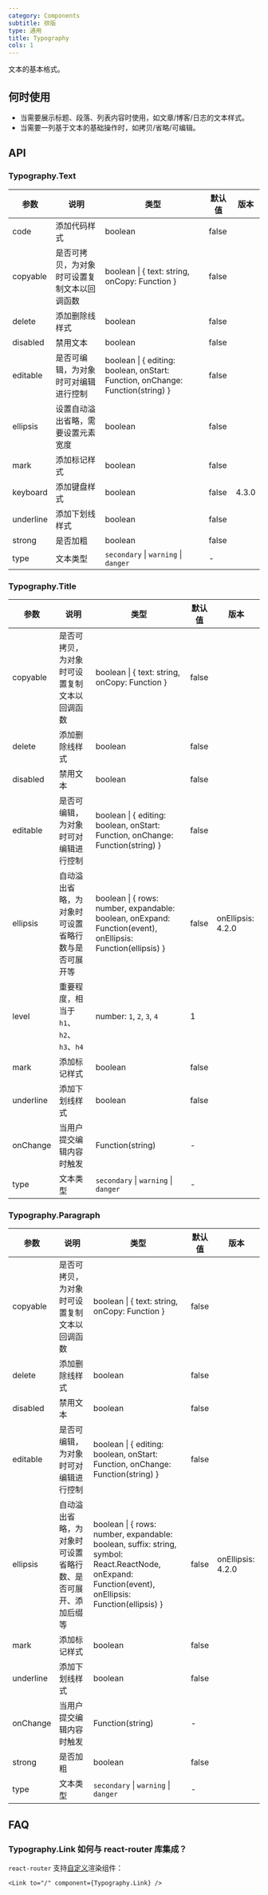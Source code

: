 ```yaml
---
category: Components
subtitle: 排版
type: 通用
title: Typography
cols: 1
---
```


文本的基本格式。

## 何时使用

- 当需要展示标题、段落、列表内容时使用，如文章/博客/日志的文本样式。
- 当需要一列基于文本的基础操作时，如拷贝/省略/可编辑。

## API

### Typography.Text

| 参数 | 说明 | 类型 | 默认值 | 版本 |
| --- | --- | --- | --- | --- |
| code | 添加代码样式 | boolean | false |  |
| copyable | 是否可拷贝，为对象时可设置复制文本以回调函数 | boolean \| { text: string, onCopy: Function } | false |  |
| delete | 添加删除线样式 | boolean | false |  |
| disabled | 禁用文本 | boolean | false |  |
| editable | 是否可编辑，为对象时可对编辑进行控制 | boolean \| { editing: boolean, onStart: Function, onChange: Function(string) } | false |  |
| ellipsis | 设置自动溢出省略，需要设置元素宽度 | boolean | false |  |
| mark | 添加标记样式 | boolean | false |  |
| keyboard | 添加键盘样式 | boolean | false | 4.3.0 |
| underline | 添加下划线样式 | boolean | false |  |
| strong | 是否加粗 | boolean | false |  |
| type | 文本类型 | `secondary` \| `warning` \| `danger` | - |  |

### Typography.Title

| 参数 | 说明 | 类型 | 默认值 | 版本 |
| --- | --- | --- | --- | --- |
| copyable | 是否可拷贝，为对象时可设置复制文本以回调函数 | boolean \| { text: string, onCopy: Function } | false |  |
| delete | 添加删除线样式 | boolean | false |  |
| disabled | 禁用文本 | boolean | false |  |
| editable | 是否可编辑，为对象时可对编辑进行控制 | boolean \| { editing: boolean, onStart: Function, onChange: Function(string) } | false |  |
| ellipsis | 自动溢出省略，为对象时可设置省略行数与是否可展开等 | boolean \| { rows: number, expandable: boolean, onExpand: Function(event), onEllipsis: Function(ellipsis) } | false | onEllipsis: 4.2.0 |
| level | 重要程度，相当于 `h1`、`h2`、`h3`、`h4` | number: `1`, `2`, `3`, `4` | 1 |  |
| mark | 添加标记样式 | boolean | false |  |
| underline | 添加下划线样式 | boolean | false |  |
| onChange | 当用户提交编辑内容时触发 | Function(string) | - |  |
| type | 文本类型 | `secondary` \| `warning` \| `danger` | - |  |

### Typography.Paragraph

| 参数 | 说明 | 类型 | 默认值 | 版本 |
| --- | --- | --- | --- | --- |
| copyable | 是否可拷贝，为对象时可设置复制文本以回调函数 | boolean \| { text: string, onCopy: Function } | false |  |
| delete | 添加删除线样式 | boolean | false |  |
| disabled | 禁用文本 | boolean | false |  |
| editable | 是否可编辑，为对象时可对编辑进行控制 | boolean \| { editing: boolean, onStart: Function, onChange: Function(string) } | false |  |
| ellipsis | 自动溢出省略，为对象时可设置省略行数、是否可展开、添加后缀等 | boolean \| { rows: number, expandable: boolean, suffix: string, symbol: React.ReactNode, onExpand: Function(event), onEllipsis: Function(ellipsis) } | false | onEllipsis: 4.2.0 |
| mark | 添加标记样式 | boolean | false |  |
| underline | 添加下划线样式 | boolean | false |  |
| onChange | 当用户提交编辑内容时触发 | Function(string) | - |  |
| strong | 是否加粗 | boolean | false |  |
| type | 文本类型 | `secondary` \| `warning` \| `danger` | - |  |

## FAQ

### Typography.Link 如何与 react-router 库集成？

`react-router` 支持[自定义](https://github.com/ReactTraining/react-router/blob/master/packages/react-router-dom/docs/api/Link.md#component-reactcomponent)渲染组件：

```tsx
<Link to="/" component={Typography.Link} />
```
